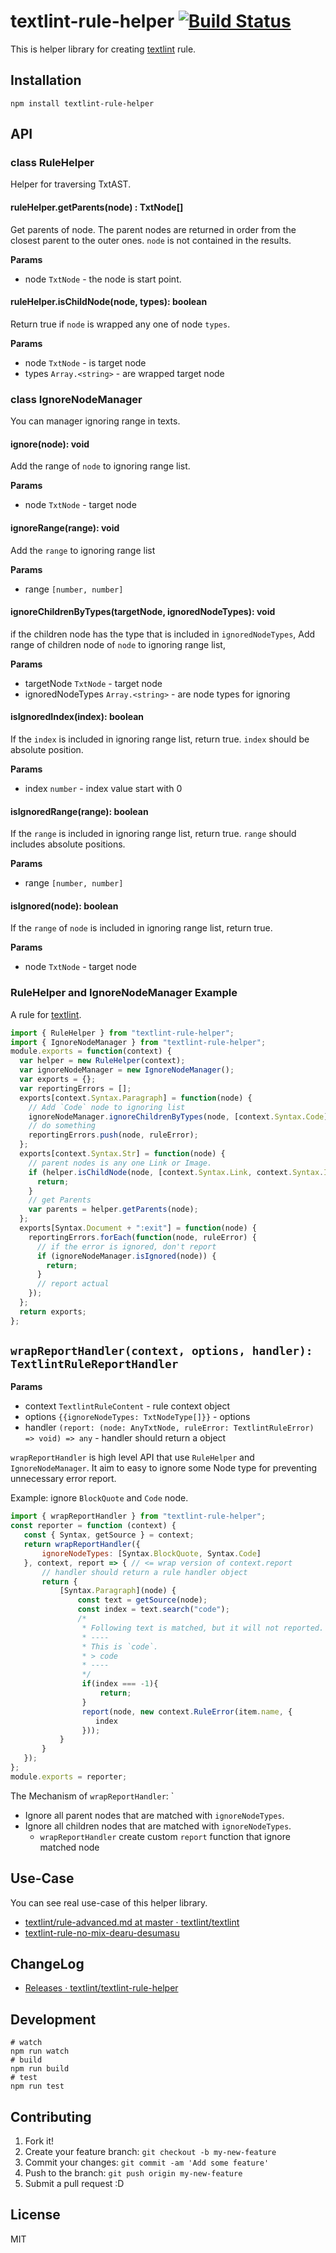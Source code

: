 # textlint-rule-helper [![Build Status](https://travis-ci.org/textlint/textlint-rule-helper.svg?branch=master)](https://travis-ci.org/textlint/textlint-rule-helper)

This is helper library for creating [textlint](https://github.com/textlint/textlint "textlint") rule.

## Installation

```
npm install textlint-rule-helper
```

## API

### class RuleHelper

Helper for traversing TxtAST.

#### ruleHelper.getParents(node) : TxtNode[]

Get parents of node.
The parent nodes are returned in order from the closest parent to the outer ones.
`node` is not contained in the results.

**Params**

- node `TxtNode` - the node is start point.

#### ruleHelper.isChildNode(node, types): boolean

Return true if `node` is wrapped any one of node `types`.

**Params**

- node `TxtNode` - is target node
- types `Array.<string>` - are wrapped target node

### class IgnoreNodeManager

You can manager ignoring range in texts.

#### ignore(node): void

Add the range of `node` to ignoring range list.

**Params**

-  node `TxtNode` - target node

#### ignoreRange(range): void

Add the `range` to ignoring range list

**Params**

- range `[number, number]`

#### ignoreChildrenByTypes(targetNode, ignoredNodeTypes): void

if the children node has the type that is included in `ignoredNodeTypes`,
Add range of children node of `node` to ignoring range list,

**Params**

- targetNode `TxtNode` - target node
- ignoredNodeTypes `Array.<string>` - are node types for ignoring

#### isIgnoredIndex(index): boolean

If the `index` is included in ignoring range list, return true.
`index` should be absolute position.

**Params**

-  index `number` - index value start with 0

#### isIgnoredRange(range): boolean

If the `range` is included in ignoring range list, return true.
`range` should includes absolute positions.

**Params**

- range `[number, number]`

#### isIgnored(node): boolean

If the `range` of `node` is included in ignoring range list, return true.

**Params**

-  node `TxtNode` - target node

### RuleHelper and IgnoreNodeManager Example

A rule for [textlint](https://github.com/textlint/textlint "textlint").

```js
import { RuleHelper } from "textlint-rule-helper";
import { IgnoreNodeManager } from "textlint-rule-helper";
module.exports = function(context) {
  var helper = new RuleHelper(context);
  var ignoreNodeManager = new IgnoreNodeManager();
  var exports = {};
  var reportingErrors = [];
  exports[context.Syntax.Paragraph] = function(node) {
    // Add `Code` node to ignoring list
    ignoreNodeManager.ignoreChildrenByTypes(node, [context.Syntax.Code]);
    // do something
    reportingErrors.push(node, ruleError);
  };
  exports[context.Syntax.Str] = function(node) {
    // parent nodes is any one Link or Image.
    if (helper.isChildNode(node, [context.Syntax.Link, context.Syntax.Image])) {
      return;
    }
    // get Parents
    var parents = helper.getParents(node);
  };
  exports[Syntax.Document + ":exit"] = function(node) {
    reportingErrors.forEach(function(node, ruleError) {
      // if the error is ignored, don't report
      if (ignoreNodeManager.isIgnored(node)) {
        return;
      }
      // report actual
    });
  };
  return exports;
};
```

## `wrapReportHandler(context, options, handler): TextlintRuleReportHandler`

**Params**

- context `TextlintRuleContent` - rule context object
- options `{{ignoreNodeTypes: TxtNodeType[]}}` - options
- handler `(report: (node: AnyTxtNode, ruleError: TextlintRuleError) => void) => any` - handler should return a object

`wrapReportHandler` is high level API that use `RuleHelper` and `IgnoreNodeManager`.
It aim to easy to ignore some Node type for preventing unnecessary error report.

Example: ignore `BlockQuote` and `Code` node.

```js
import { wrapReportHandler } from "textlint-rule-helper";
const reporter = function (context) {
   const { Syntax, getSource } = context;
   return wrapReportHandler({
       ignoreNodeTypes: [Syntax.BlockQuote, Syntax.Code]
   }, context, report => { // <= wrap version of context.report
       // handler should return a rule handler object
       return {
           [Syntax.Paragraph](node) {
               const text = getSource(node);
               const index = text.search("code");
               /*
                * Following text is matched, but it will not reported.
                * ----
                * This is `code`.
                * > code
                * ----
                */
                if(index === -1){
                    return;
                }
                report(node, new context.RuleError(item.name, {
                   index
                }));
           }
       }
   });
};
module.exports = reporter;
```

The Mechanism of `wrapReportHandler`: `

- Ignore all parent nodes that are matched with `ignoreNodeTypes`.
- Ignore all children nodes that are matched with `ignoreNodeTypes`.
    - `wrapReportHandler` create custom `report` function that ignore matched node

## Use-Case

You can see real use-case of this helper library.

- [textlint/rule-advanced.md at master · textlint/textlint](https://github.com/textlint/textlint/blob/master/docs/rule-advanced.md "textlint/rule-advanced.md at master · textlint/textlint")
- [textlint-rule-no-mix-dearu-desumasu](https://github.com/azu/textlint-rule-no-mix-dearu-desumasu "textlint-rule-no-mix-dearu-desumasu")

## ChangeLog

- [Releases · textlint/textlint-rule-helper](https://github.com/textlint/textlint-rule-helper/releases "Releases · textlint/textlint-rule-helper")

## Development

```
# watch
npm run watch
# build
npm run build
# test
npm run test
```

## Contributing

1. Fork it!
2. Create your feature branch: `git checkout -b my-new-feature`
3. Commit your changes: `git commit -am 'Add some feature'`
4. Push to the branch: `git push origin my-new-feature`
5. Submit a pull request :D

## License

MIT
